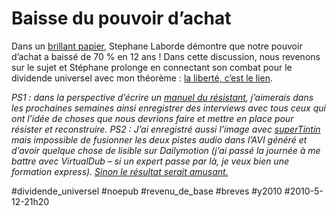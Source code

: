 # Baisse du pouvoir d’achat

Dans un [brillant papier](http://www.creationmonetaire.info/2010/04/pouvoir-dachat-de-leuro-de-1997-2010.html), Stephane Laborde démontre que notre pouvoir d’achat a baissé de 70 % en 12 ans ! Dans cette discussion, nous revenons sur le sujet et Stéphane prolonge en connectant son combat pour le dividende universel avec mon théorème : [la liberté, c’est le lien](la-liberte-le-lien.md).

*PS1 : dans la perspective d’écrire un [manuel du résistant](manuel-du-resistant.md), j’aimerais dans les prochaines semaines ainsi enregistrer des interviews avec tous ceux qui ont l’idée de choses que nous devrions faire et mettre en place pour résister et reconstruire.*
*PS2 : J’ai enregistré aussi l’image avec [superTintin](http://www.supertintin.com/) mais impossible de fusionner les deux pistes audio dans l’AVI généré et d’avoir quelque chose de lisible sur Dailymotion (j’ai passé la journée à me battre avec VirtualDub – si un expert passe par là, je veux bien une formation express). [Sinon le résultat serait amusant.](http://www.dailymotion.com/video/xd9yex_baisse-du-pouvoir-d-achat_news)*

#dividende_universel #noepub #revenu_de_base #breves #y2010 #2010-5-12-21h20
